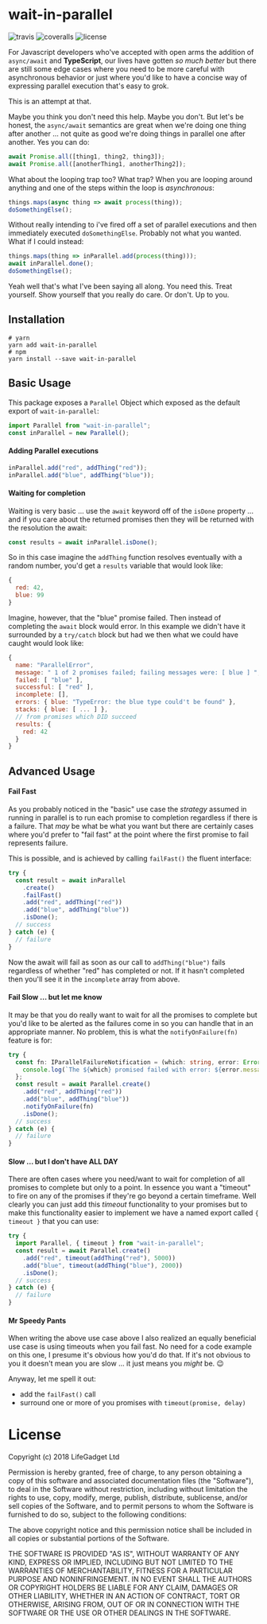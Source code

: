 # wait-in-parallel

![travis](https://img.shields.io/travis/lifegadget/wait-in-parallel.svg) ![coveralls](https://coveralls.io/repos/github/lifegadget/wait-in-parallel/badge.svg?branch=master) ![license](http://img.shields.io/badge/license-MIT-brightgreen.svg)

For Javascript developers who've accepted with open arms the addition of `async/await` and **TypeScript**, our lives have gotten _so much better_ but there are still some edge cases where you need to be more careful with asynchronous behavior or just where you'd like to have a concise way of expressing parallel execution that's easy to grok.

This is an attempt at that.

Maybe you think you don't need this help. Maybe you don't. But let's be honest, the `async/await` semantics are great when we're doing one thing after another ... not quite as good we're doing things in parallel one after another. Yes you can do:

```js
await Promise.all([thing1, thing2, thing3]);
await Promise.all([anotherThing1, anotherThing2]);
```

What about the looping trap too? What trap? When you are looping around anything and one of the steps within the loop is _asynchronous_:

```js
things.maps(async thing => await process(thing));
doSomethingElse();
```

Without really intending to i've fired off a set of parallel executions and then immediately executed `doSomethingElse`. Probably not what you wanted. What if I could instead:

```js
things.maps(thing => inParallel.add(process(thing)));
await inParallel.done();
doSomethingElse();
```

Yeah well that's what I've been saying all along. You need this. Treat yourself. Show yourself that you really do care. Or don't. Up to you.

## Installation

```
# yarn
yarn add wait-in-parallel
# npm
yarn install --save wait-in-parallel
```

## Basic Usage

This package exposes a `Parallel` Object which exposed as the default export of `wait-in-parallel`:

```ts
import Parallel from "wait-in-parallel";
const inParallel = new Parallel();
```

#### Adding Parallel executions

```ts
inParallel.add("red", addThing("red"));
inParallel.add("blue", addThing("blue"));
```

#### Waiting for completion

Waiting is very basic ... use the `await` keyword off of the `isDone` property ... and if you care about the returned promises then they will be returned with the resolution the await:

```ts
const results = await inParallel.isDone();
```

So in this case imagine the `addThing` function resolves eventually with a random number, you'd get a `results` variable that would look like:

```js
{
  red: 42,
  blue: 99
}
```

Imagine, however, that the "blue" promise failed. Then instead of completing the `await` block would error. In this example we didn't have it surrounded by a `try/catch` block but had we then what we could have caught would look like:

```js
{
  name: "ParallelError",
  message: " 1 of 2 promises failed; failing messages were: [ blue ] ",
  failed: [ "blue" ],
  successful: [ "red" ],
  incomplete: [],
  errors: { blue: "TypeError: the blue type could't be found" },
  stacks: { blue: [ ... ] },
  // from promises which DID succeed
  results: {
    red: 42
  }
}
```

## Advanced Usage

#### Fail Fast

As you probably noticed in the "basic" use case the _strategy_ assumed in running in parallel is to run each promise to completion regardless if there is a failure. That _may_ be what be what you want but there are certainly cases where you'd prefer to "fail fast" at the point where the first promise to fail represents failure.

This is possible, and is achieved by calling `failFast()` the fluent interface:

```ts
try {
  const result = await inParallel
    .create()
    .failFast()
    .add("red", addThing("red"))
    .add("blue", addThing("blue"))
    .isDone();
  // success
} catch (e) {
  // failure
}
```

Now the await will fail as soon as our call to `addThing("blue")` fails regardless of whether "red" has completed or not. If it hasn't completed then you'll see it in the `incomplete` array from above.

#### Fail Slow ... but let me know

It may be that you do really want to wait for all the promises to complete but you'd like to be alerted as the failures come in so you can handle that in an appropriate manner. No problem, this is what the `notifyOnFailure(fn)` feature is for:

```ts
try {
  const fn: IParallelFailureNotification = (which: string, error: Error) => {
    console.log(`The ${which} promised failed with error: ${error.message}`);
  };
  const result = await Parallel.create()
    .add("red", addThing("red"))
    .add("blue", addThing("blue"))
    .notifyOnFailure(fn)
    .isDone();
  // success
} catch (e) {
  // failure
}
```

#### Slow ... but I don't have ALL DAY

There are often cases where you need/want to wait for completion of all promises to complete but only to a point. In essence you want a "timeout" to fire on any of the promises if they're go beyond a certain timeframe. Well clearly you can just add this _timeout_ functionality to your promises but to make this functionality easier to implement we have a named export called `{ timeout }` that you can use:

```ts
try {
  import Parallel, { timeout } from "wait-in-parallel";
  const result = await Parallel.create()
    .add("red", timeout(addThing("red"), 5000))
    .add("blue", timeout(addThing("blue"), 2000))
    .isDone();
  // success
} catch (e) {
  // failure
}
```

#### Mr Speedy Pants

When writing the above use case above I also realized an equally beneficial use case is using timeouts when you fail fast. No need for a code example on this one, I presume it's obvious how you'd do that. If it's not obvious to you it doesn't mean you are slow ... it just means you _might_ be. 😉

Anyway, let me spell it out:

* add the `failFast()` call
* surround one or more of you promises with `timeout(promise, delay)`

# License

Copyright (c) 2018 LifeGadget Ltd

Permission is hereby granted, free of charge, to any person obtaining a copy of
this software and associated documentation files (the "Software"), to deal in
the Software without restriction, including without limitation the rights to
use, copy, modify, merge, publish, distribute, sublicense, and/or sell copies
of the Software, and to permit persons to whom the Software is furnished to do
so, subject to the following conditions:

The above copyright notice and this permission notice shall be included in all
copies or substantial portions of the Software.

THE SOFTWARE IS PROVIDED "AS IS", WITHOUT WARRANTY OF ANY KIND, EXPRESS OR
IMPLIED, INCLUDING BUT NOT LIMITED TO THE WARRANTIES OF MERCHANTABILITY,
FITNESS FOR A PARTICULAR PURPOSE AND NONINFRINGEMENT. IN NO EVENT SHALL THE
AUTHORS OR COPYRIGHT HOLDERS BE LIABLE FOR ANY CLAIM, DAMAGES OR OTHER
LIABILITY, WHETHER IN AN ACTION OF CONTRACT, TORT OR OTHERWISE, ARISING FROM,
OUT OF OR IN CONNECTION WITH THE SOFTWARE OR THE USE OR OTHER DEALINGS IN THE
SOFTWARE.
